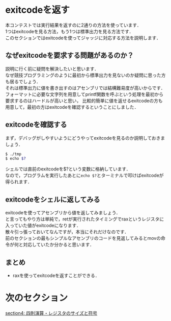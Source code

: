 # exitcodeを返す
本コンテストでは実行結果を返すのに2通りの方法を使っています．  
1つはexitcodeを見る方法，もう1つは標準出力を見る方法です．  
このセクションではexitcodeを使ってジャッジに対応する方法を説明します．  

## なぜexitcodeを要求する問題があるのか？ 
説明に行く前に疑問を解決したいと思います．  
なぜ競技プログラミングのように最初から標準出力を見ないのか疑問に思った方も居るでしょう．  
それは標準出力に値を書き出すのはアセンブリでは結構難易度が高いからです．  
フォーマットに必要な文字列を用意してprintf関数を呼ぶという処理を最初から要求するのはハードルが高いと思い，
比較的簡単に値を返せるexitcodeの方も用意して，最初の方はexitcodeを確認するということにしました．

## exitcodeを確認する
まず，デバッグがしやすいようにどうやってexitcodeを見るのか説明しておきましょう．
```sh
$ ./tmp
$ echo $?
```

シェルでは直前のexitcodeを$?という変数に格納しています．  
なので，プログラムを実行したあとに`echo $?`とターミナルで叩けばexitcodeが得られます．  

## exitcodeをシェルに返してみる  
exitcodeを使ってアセンブリから値を返してみましょう．  
と言ってもやり方は単純で，retが実行されたタイミングでraxというレジスタに入っていた値がexitcodeになります．  
散々引っ張っておいてなんですが，本当にそれだけなのです．  
前のセクションの最もシンプルなアセンブリのコードを見返してみるとmovの命令が何と対応していたか分かると思います．  

## まとめ
- raxを使ってexitcodeを返すことができる．

# 次のセクション
[section4: 四則演算・レジスタのサイズと符号](/sections/section4_BasicArithmeticOperations.md)

